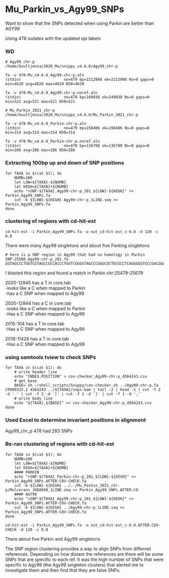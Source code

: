 # Mu_Parkin_vs_Agy99_SNPs

Want to show that the SNPs detected when using Parkin are better than AGY99

Using 478 isolates with the updated epi labels

### WD

    # Agy99_chr-p
    /home/buultjensa/2020_Mu/snippy_v4.6.0/Agy99_chr-p
    
    fa -v 478-Mu_s4.6.0_Agy99-chr-p.aln
    (stdin)                   no=479 bp=2212980 ok=2212980 Ns=0 gaps=0 min=4620 avg=4620 max=4620 N50=4620
    
    fa -v 478-Mu_s4.6.0_Agy99-chr-p.noref.aln
    (stdin)                   no=478 bp=249038 ok=249038 Ns=0 gaps=0 min=521 avg=521 max=521 N50=521

    # Mu_Parkin_2021_chr-p
    /home/buultjensa/2020_Mu/snippy_v4.6.0/Mu_Parkin_2021_chr-p

    fa -v 478-Mu_s4.6.0_Parkin-chr-p.aln
    (stdin)                   no=479 bp=150406 ok=150406 Ns=0 gaps=0 min=314 avg=314 max=314 N50=314

    fa -v 478-Mu_s4.6.0_Parkin-chr-p.noref.aln
    (stdin)                   no=478 bp=136708 ok=136708 Ns=0 gaps=0 min=286 avg=286 max=286 N50=286
    
### Extracting 100bp up and down of SNP positions

    for TAXA in $(cat $1); do
        NUMB=100
        let LOW=${TAXA}-${NUMB}
        let HIGH=${TAXA}+${NUMB}        
        echo ">SNP-${TAXA}_Agy99-chr-p_201_${LOW}-${HIGH}" >> Parkin_Agy99_SNPs.fa     
        cut -b ${LOW}-${HIGH} Agy99-chr-p_1LINE.seq >> Parkin_Agy99_SNPs.fa
    done 
    
### clustering of regions with cd-hit-est

    cd-hit-est -i Parkin_Agy99_SNPs.fa -o out_cd-hit-est_c-0.8 -d 120 -c 0.8
    
There were many Agy99 singletons and about five Parking singletons    
    
    # here is a SNP region in Agy99 that had no homology in Parkin
    SNP-25580_Agy99-chr-p_201.fa 
    GGTAGCCCTGGTCGTAGCCGCCACCCTGGTCGGGGTAGCCCGGGCGCTGCGCCTCAGGGGGTGCCGACGGAGCCGCGGGCGCTGAATAGGCGCCCTCGTCTTGGCGTGCGGGCTCGCGGCCGTATTCGCCGTAGCCCCCGTATCCGGGCTGACCGCCCGGCGGCTGGCCGTAGCCGCCACCCTGGCGGTAACCCTGGTCGT

I blasted this region and found a match in Parkin chr:25479-25679  

2020-12845 has a T in core.tab  
-looks like a C when mapped to Parkin  
-has a C SNP when mapped to Agy99  

2020-12844 has a C in core.tab  
-looks like a C when mapped to Parkin  
-Has a C SNP when mapped to Agy99  

2015-104 has a T in core.tab  
-Has a C SNP when mapped to Agy99  

2018-11426 has a T in core.tab  
-Has a C SNP when mapped to Agy99  

### using samtools tview to check SNPs

    for TAXA in $(cat $1); do
        # write header line
        echo "INDEX,POSITION" > cov-checker_Agy99-chr-p_4564243.csv
        # get base
        BASE=`sh ~/shell_scripts/Snippy/cov-checker.sh ../Agy99-chr-p.fa CP000325.1 4564243 ../${TAXA}/snps.bam | tail -2 | head -1 | cut -f 2 -d ' ' | cut -f 2 -d '[' | cut -f 1 -d ']' | cut -f 1 -d ','`
        # write body line
        echo "${TAXA},${BASE}" >> cov-checker_Agy99-chr-p_4564243.csv
    done

### Used Excel to determine invariant positions in alignment

Agy99_chr_p 478 had 283 SNPs

### Re-ran clustering of regions with cd-hit-est

    for TAXA in $(cat $1); do
        NUMB=100
        let LOW=${TAXA}-${NUMB}
        let HIGH=${TAXA}+${NUMB}        
        #### PARKIN
        echo ">SNP-${TAXA}_Parkin-chr-p_201_${LOW}-${HIGH}" >> Parkin_Agy99_SNPs.AFTER-COV-CHECK.fa     
        cut -b ${LOW}-${HIGH} ../../Mu_Parkin_2021_chr-p/Mulcerans_JKD8049_1LINE.seq >> Parkin_Agy99_SNPs.AFTER-CO
        #### AGY99
        echo ">SNP-${TAXA}_Agy99-chr-p_201_${LOW}-${HIGH}" >> Parkin_Agy99_SNPs.AFTER-COV-CHECK.fa
        cut -b ${LOW}-${HIGH} ../Agy99-chr-p_1LINE.seq >> Parkin_Agy99_SNPs.AFTER-COV-CHECK.fa        
    done 

    cd-hit-est -i Parkin_Agy99_SNPs.fa -o out_cd-hit-est_c-0.8.AFTER-COV-CHECK -d 120 -c 0.8

There about five Parkin and Agy99 singletons

The SNP region clustering provides a way to align SNPs from differnet references. Depending on how distant the references are there will be some SNPs that are specific to each ref. It was the high number of SNPs that were specific to Agy99 (the Agy99 singleton clusters) that alerted me to investigate them and then find that they are false SNPs.


